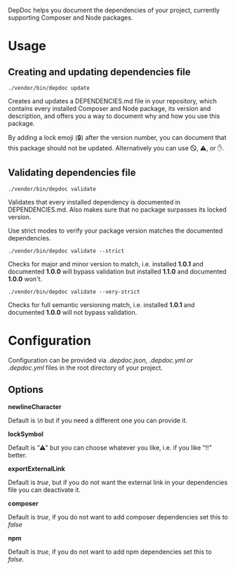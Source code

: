 DepDoc helps you document the dependencies of your project, currently supporting Composer and Node packages.

# Usage

## Creating and updating dependencies file

```
./vendor/bin/depdoc update
```

Creates and updates a DEPENDENCIES.md file in your repository, which contains every installed Composer and Node package, its version and description, and offers you a way to document why and how you use this package.

By adding a lock emoji (🔒) after the version number, you can document that this package should not be updated. Alternatively you can use 🛇, ⚠, or ✋.

## Validating dependencies file

```
./vendor/bin/depdoc validate
```

Validates that every installed dependency is documented in DEPENDENCIES.md. Also makes sure that no package surpasses its locked version.

Use strict modes to verify your package version matches the documented dependencies.

```
./vendor/bin/depdoc validate --strict
```
Checks for major and minor version to match, i.e. installed **1.0.1** and documented **1.0.0** will bypass validation but installed **1.1.0** and documented **1.0.0** won't.

```
./vendor/bin/depdoc validate --very-strict
```
Checks for full semantic versioning match, i.e. installed **1.0.1** and documented **1.0.0** will not bypass validation.

# Configuration

Configuration can be provided via _.depdoc.json, .depdoc.yml or .depdoc.yml_ files in the root directory of your project.

## Options

**newlineCharacter**

Default is _\n_ but if you need a different one you can provide it.

**lockSymbol**

Default is "⚠" but you can choose whatever you like, i.e. if you like "!!" better.

**exportExternalLink**

Default is _true_, but if you do not want the external link in your dependencies file you can deactivate it.

**composer**

Default is _true_, if you do not want to add composer dependencies set this to _false_

**npm**

Default is _true_, if you do not want to add npm dependencies set this to _false_.
